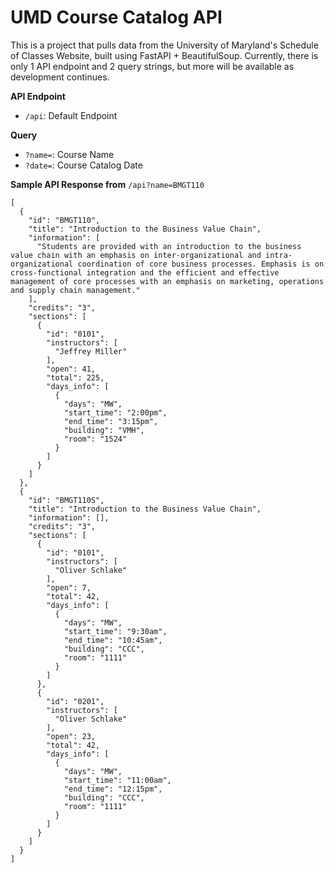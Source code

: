 # UMD Course Catalog API
This is a project that pulls data from the University of Maryland's Schedule of Classes Website, built using FastAPI + BeautifulSoup. Currently, there is only 1 API endpoint and 2 query strings, but more will be available as development continues. 

**API Endpoint**

-  `/api`: Default Endpoint

**Query**

- `?name=`: Course Name 
- `?date=`: Course Catalog Date

**Sample API Response from** `/api?name=BMGT110`
```
[
  {
    "id": "BMGT110",
    "title": "Introduction to the Business Value Chain",
    "information": [
      "Students are provided with an introduction to the business value chain with an emphasis on inter-organizational and intra-organizational coordination of core business processes. Emphasis is on cross-functional integration and the efficient and effective management of core processes with an emphasis on marketing, operations and supply chain management."
    ],
    "credits": "3",
    "sections": [
      {
        "id": "0101",
        "instructors": [
          "Jeffrey Miller"
        ],
        "open": 41,
        "total": 225,
        "days_info": [
          {
            "days": "MW",
            "start_time": "2:00pm",
            "end_time": "3:15pm",
            "building": "VMH",
            "room": "1524"
          }
        ]
      }
    ]
  },
  {
    "id": "BMGT110S",
    "title": "Introduction to the Business Value Chain",
    "information": [],
    "credits": "3",
    "sections": [
      {
        "id": "0101",
        "instructors": [
          "Oliver Schlake"
        ],
        "open": 7,
        "total": 42,
        "days_info": [
          {
            "days": "MW",
            "start_time": "9:30am",
            "end_time": "10:45am",
            "building": "CCC",
            "room": "1111"
          }
        ]
      },
      {
        "id": "0201",
        "instructors": [
          "Oliver Schlake"
        ],
        "open": 23,
        "total": 42,
        "days_info": [
          {
            "days": "MW",
            "start_time": "11:00am",
            "end_time": "12:15pm",
            "building": "CCC",
            "room": "1111"
          }
        ]
      }
    ]
  }
]
```
